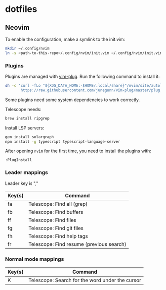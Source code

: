 # dotfiles

## Neovim

To enable the configuration, make a symlink to the init.vim:

```bash
mkdir ~/.config/nvim
ln -s <path-to-this-repo>/.config/nvim/init.vim ~/.config/nvim/init.vim
```

### Plugins

Plugins are managed with [vim-plug](https://github.com/junegunn/vim-plug). Run the following command to install it:

```bash
sh -c 'curl -fLo "${XDG_DATA_HOME:-$HOME/.local/share}"/nvim/site/autoload/plug.vim --create-dirs \
       https://raw.githubusercontent.com/junegunn/vim-plug/master/plug.vim'
```

Some plugins need some system dependencies to work correctly.

Telescope needs:
```bash
brew install ripgrep
```

Install LSP servers:
```bash
gem install solargraph
npm install -g typescript typescript-language-server
```

After opening `nvim` for the first time, you need to install the plugins with:

```nvim
:PlugInstall
```

### Leader mappings

Leader key is ","

| Key(s) | Command |
| ------ | ------- |
| fa     | Telescope: Find all (grep) |
| fb     | Telescope: Find buffers |
| ff     | Telescope: Find files |
| fg     | Telescope: Find git files |
| fh     | Telescope: Find help tags |
| fr     | Telescope: Find resume (previous search) |

### Normal mode mappings

| Key(s) | Command |
| ------ | ------- |
| K      | Telescope: Search for the word under the cursor |
